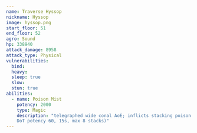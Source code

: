 ```yaml
---
name: Traverse Hyssop
nickname: Hyssop
image: hyssop.png
start_floor: 51
end_floor: 52
agro: Sound
hp: 338940
attack_damage: 8958
attack_type: Physical
vulnerabilities:
  bind: 
  heavy: 
  sleep: true
  slow: 
  stun: true
abilities:
  - name: Poison Mist
    potency: 2000
    type: Magic
    description: "telegraphed wide conal AoE; inflicts stacking poison (magic
    DoT potency 60, 15s, max 8 stacks)"
---
```

